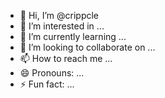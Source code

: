 - 👋 Hi, I’m @crippcle
- 👀 I’m interested in ...
- 🌱 I’m currently learning ...
- 💞️ I’m looking to collaborate on ...
- 📫 How to reach me ...
- 😄 Pronouns: ...
- ⚡ Fun fact: ...

<!---
crippcle/crippcle is a ✨ special ✨ repository because its `README.md` (this file) appears on your GitHub profile.
You can click the Preview link to take a look at your changes.
--->
